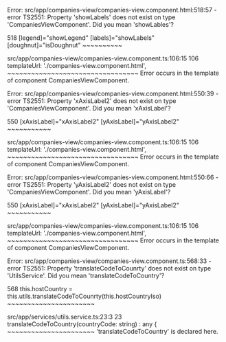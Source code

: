 Error: src/app/companies-view/companies-view.component.html:518:57 - error TS2551: Property 'showLabels' does not exist on type 'CompaniesViewComponent'. Did you mean 'showLables'?

518                         [legend]="showLegend" [labels]="showLabels" [doughnut]="isDoughnut"
                                                            ~~~~~~~~~~

  src/app/companies-view/companies-view.component.ts:106:15
    106  templateUrl: './companies-view.component.html',
                      ~~~~~~~~~~~~~~~~~~~~~~~~~~~~~~~~~
    Error occurs in the template of component CompaniesViewComponent.


Error: src/app/companies-view/companies-view.component.html:550:39 - error TS2551: Property 'xAxisLabel2' does not exist on type 'CompaniesViewComponent'. Did you mean 'xAxisLabel'?

550                         [xAxisLabel]="xAxisLabel2" [yAxisLabel]="yAxisLabel2"
                                          ~~~~~~~~~~~

  src/app/companies-view/companies-view.component.ts:106:15
    106  templateUrl: './companies-view.component.html',
                      ~~~~~~~~~~~~~~~~~~~~~~~~~~~~~~~~~
    Error occurs in the template of component CompaniesViewComponent.


Error: src/app/companies-view/companies-view.component.html:550:66 - error TS2551: Property 'yAxisLabel2' does not exist on type 'CompaniesViewComponent'. Did you mean 'yAxisLabel'?

550                         [xAxisLabel]="xAxisLabel2" [yAxisLabel]="yAxisLabel2"
                                                                     ~~~~~~~~~~~

  src/app/companies-view/companies-view.component.ts:106:15
    106  templateUrl: './companies-view.component.html',
                      ~~~~~~~~~~~~~~~~~~~~~~~~~~~~~~~~~
    Error occurs in the template of component CompaniesViewComponent.


Error: src/app/companies-view/companies-view.component.ts:568:33 - error TS2551: Property 'translateCodeToCounrty' does not exist on type 'UtilsService'. Did you mean 'translateCodeToCountry'?

568   this.hostCountry = this.utils.translateCodeToCounrty(this.hostCountryIso)
                                    ~~~~~~~~~~~~~~~~~~~~~~

  src/app/services/utils.service.ts:23:3
    23   translateCodeToCountry(countryCode: string) : any {
         ~~~~~~~~~~~~~~~~~~~~~~
    'translateCodeToCountry' is declared here.
